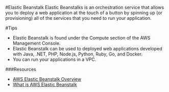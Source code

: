 #Elastic Beanstalk
Elastic Beanstalks is an orchestration service that allows you to deploy a web application at the touch of a button by spinning up (or provisioning) all of the services that you need to run your application.

#Tips
* Elastic Beanstalk is found under the Compute section of the AWS Management Console.
* Elastic Beanstalk can be used to deployed web applications developed with Java, .NET, PHP, Node.js, Python, Ruby, Go, and Docker.
* You can run your applications in a VPC.

###Resources
* [AWS Elastic Beanstalk Overview](https://aws.amazon.com/elasticbeanstalk/)
* [What is AWS Elastic Beanstalk](https://docs.aws.amazon.com/elasticbeanstalk/latest/dg/Welcome.html)